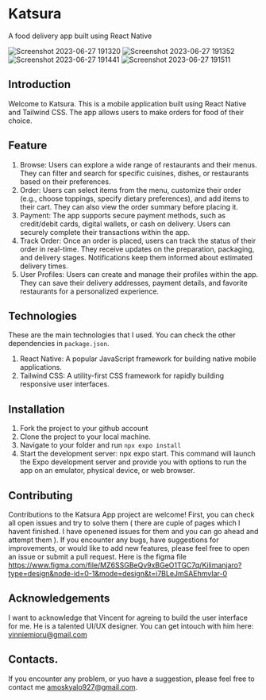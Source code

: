 # Katsura
A food delivery app built using React Native

![Screenshot 2023-06-27 191320](https://github.com/amoskyalo/Katsura/assets/91586973/a456c7e4-3693-4cd9-872f-a42b57e0091a)
![Screenshot 2023-06-27 191352](https://github.com/amoskyalo/Katsura/assets/91586973/78a96d07-8273-4344-a65c-7b9f96a5175c)
![Screenshot 2023-06-27 191441](https://github.com/amoskyalo/Katsura/assets/91586973/cd4aa186-ed7a-4c67-9805-d04db335872e)
![Screenshot 2023-06-27 191511](https://github.com/amoskyalo/Katsura/assets/91586973/51b65869-78b3-4887-a3ea-30ef68e38317)

## Introduction

Welcome to Katsura. This is a mobile application built using React Native and Tailwind CSS. The app allows users to make orders for food of their choice.


## Feature
 1. Browse: Users can explore a wide range of restaurants and their menus. They can filter and search for specific cuisines, dishes, or restaurants based on their preferences.
2. Order: Users can select items from the menu, customize their order (e.g., choose toppings, specify dietary preferences), and add items to their cart. They can also view the order summary before placing it.
3. Payment: The app supports secure payment methods, such as credit/debit cards, digital wallets, or cash on delivery. Users can securely complete their transactions within the app.
4. Track Order: Once an order is placed, users can track the status of their order in real-time. They receive updates on the preparation, packaging, and delivery stages. Notifications keep them informed about estimated delivery times.
5. User Profiles: Users can create and manage their profiles within the app. They can save their delivery addresses, payment details, and favorite restaurants for a personalized experience.

## Technologies
These are the main technologies that I used. You can check the other dependencies in `package.json`.

1. React Native: A popular JavaScript framework for building native mobile applications.
2. Tailwind CSS: A utility-first CSS framework for rapidly building responsive user interfaces.


## Installation
1. Fork the project to your github account
2. Clone the project to your local machine.
3. Navigate to your folder and run `npx expo install` 
4. Start the development server: npx expo start. This command will launch the Expo development server and provide you with options to run the app on an emulator, physical device, or web browser.

## Contributing
Contributions to the Katsura App project are welcome! First, you can check all open issues and try to solve them ( there are cuple of pages which I havent finished. I have openened issues for them and you can go ahead and attempt them ). If you encounter any bugs, have suggestions for improvements, or would like to add new features, please feel free to open an issue or submit a pull request. Here is the figma file https://www.figma.com/file/MZ6SSGBeQv9xBGeO1TGC7q/Kilimanjaro?type=design&node-id=0-1&mode=design&t=i7BLeJmSAEhmvIar-0

## Acknowledgements
I want to acknowledge that Vincent for agreing to build the user interface for me. He is a talented UI/UX designer. You can get intouch with him here: vinniemioru@gmail.com

## Contacts.
If you encounter any problem, or yuo have a suggestion, please feel free to contact me amoskyalo927@gmail.com.
